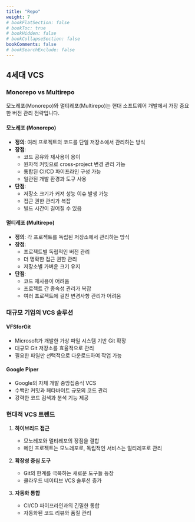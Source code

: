 ```yaml
---
title: "Repo"
weight: 7
# bookFlatSection: false
# bookToc: true
# bookHidden: false
# bookCollapseSection: false
bookComments: false
# bookSearchExclude: false
---
```


## 4세대 VCS

### Monorepo vs Multirepo

모노레포(Monorepo)와 멀티레포(Multirepo)는 현대 소프트웨어 개발에서 가장 중요한 버전 관리 전략입니다.

#### 모노레포 (Monorepo)
- **정의**: 여러 프로젝트의 코드를 단일 저장소에서 관리하는 방식
- **장점**:
  - 코드 공유와 재사용이 용이
  - 원자적 커밋으로 cross-project 변경 관리 가능
  - 통합된 CI/CD 파이프라인 구성 가능
  - 일관된 개발 환경과 도구 사용
- **단점**:
  - 저장소 크기가 커져 성능 이슈 발생 가능
  - 접근 권한 관리가 복잡
  - 빌드 시간이 길어질 수 있음

#### 멀티레포 (Multirepo)
- **정의**: 각 프로젝트를 독립된 저장소에서 관리하는 방식
- **장점**:
  - 프로젝트별 독립적인 버전 관리
  - 더 명확한 접근 권한 관리
  - 저장소별 가벼운 크기 유지
- **단점**:
  - 코드 재사용이 어려움
  - 프로젝트 간 종속성 관리가 복잡
  - 여러 프로젝트에 걸친 변경사항 관리가 어려움

### 대규모 기업의 VCS 솔루션

#### VFSforGit
- Microsoft가 개발한 가상 파일 시스템 기반 Git 확장
- 대규모 Git 저장소를 효율적으로 관리
- 필요한 파일만 선택적으로 다운로드하여 작업 가능

#### Google Piper
- Google의 자체 개발 중앙집중식 VCS
- 수백만 커밋과 페타바이트 규모의 코드 관리
- 강력한 코드 검색과 분석 기능 제공

### 현대적 VCS 트렌드
1. **하이브리드 접근**
   - 모노레포와 멀티레포의 장점을 결합
   - 메인 프로젝트는 모노레포로, 독립적인 서비스는 멀티레포로 관리

2. **확장성 중심 도구**
   - Git의 한계를 극복하는 새로운 도구들 등장
   - 클라우드 네이티브 VCS 솔루션 증가

3. **자동화 통합**
   - CI/CD 파이프라인과의 긴밀한 통합
   - 자동화된 코드 리뷰와 품질 관리

[^vfsforgit]: [VFS for Git - Microsoft](https://vfsforgit.org/)
[^piper]: [Google's Piper Version Control System](https://research.google/pubs/pub45424/)